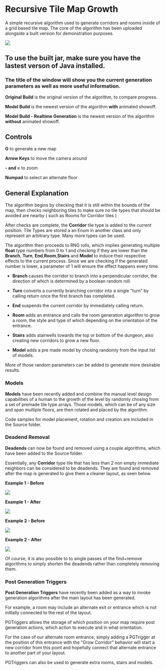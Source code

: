 # Recursive Tile Map Growth

A simple recursive algorithm used to generate corridors and rooms inside of a grid based tile map. 
The core of the algorithm has been uploaded alongside a built version for demonstration purposes.

![](http://i.imgur.com/TOQBizo.png)


## To use the built jar, make sure you have the lastest verson of Java installed.

### The title of the window will show you the current generation parameters as well as more useful information.

**Original Build** is the original version of the algorithm, to compare progress.

**Model Build** is the newest version of the algorithm **with** animated showoff.

**Model Build - Realtime Generation** is the newest version of the algorithm **without** animated showoff.

## Controls

**G** to generate a new map

**Arrow Keys** to move the camera around

**- and =** to zoom

**Numpad** to select an alternate floor

## General Explanation

The algorithm begins by checking that it is still within the bounds of the map, then checks neighboring tiles to make sure no tile types that should be avoided are nearby ( such as Rooms for Corridor tiles )

After checks are complete, the **Corridor** tile type is added to the current position. Tile Types are stored a an Enum in another class and only represent an arbitrary type. Many more types can be used.

The algorithm then proceeds to RNG rolls, which implies generating multiple **float** type numbers from 0 to 1 and checking if they are lower than the **Branch**, **Turn**, **End**,**Room**,**Stairs** and **Model** to induce their respective effects to the current process. Since we are checking if the generated number is lower, a parameter of 1 will ensure the effect happens every time.

- **Branch** causes the corridor to branch into a perpendicular corridor, the direction of which is determined by a boolean random roll.

- **Turn** converts a currently branching corridor into a single "turn" by calling return once the first branch has completed.

- **End** suspends the current corridor by immediately calling return.

- **Room** adds an entrance and calls the room generation algorithm to grow a room, the style and type of which depending on the orientation of the entrance.

- **Stairs** adds stairwells towards the top or bottom of the dungeon, also creating new corridors to grow a new floor.

- **Model** adds a pre made model by chosing randomly from the input list of models.

More of those random parameters can be added to generate more desirable results.

### Models

**Models** have been recently added and combine the manual level design capabilities of a human to the growth of the level by randomly chosing from a set of premade tile type arrays. Those models, which can be of any size and span multiple floors, are then rotated and placed by the algorithm.

Code samples for model placement, rotation and creation are included in the Source folder.

### Deadend Removal

**Deadends** can now be found and removed using a couple algorithms, which have been added to the Source folder. 

Essentially, any **Corridor** type tile that has less than 2 non empty immediate neighbors can be considered to be deadends. They are found and removed after the map is generated to give them a cleaner layout, as seen below.

**Example 1 - Before**

![](http://i.imgur.com/GXrUtDr.png)

**Example 1 - After**

![](http://i.imgur.com/RUcvX9Y.png)

**Example 2 - Before**

![](http://i.imgur.com/qD2KEnF.png)

**Example 2 - After**

![](http://i.imgur.com/DfaXJdv.png)

Of course, it is also possible to to single passes of the find+remove algorithms to simply shorten the deadends rather than completely removing them.

### Post Generation Triggers

**Post Generation Triggers** have recently been added as a way to invoke generation algorithms after the main layout has been generated. 

For example, a room may include an alternate exit or entrance which is not initlally connected to the rest of the layout.

PGTriggers allows the storage of which position on your map require post generation actions, which action to execute and in what orientation.

For the case of our alternate room entrance, simply adding a PGTrigger at the position of this entrance with the "Grow Corridor" behavior will start a new corridor from this point and hopefully connect that alternate entrance to another part of your layout.

PGTriggers can also be used to generate extra rooms, stairs and models.